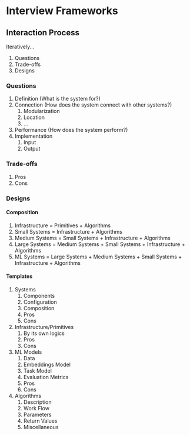 # Interview Frameworks

## Interaction Process

Iteratively...

1. Questions
2. Trade-offs
3. Designs

### Questions

1. Definition (What is the system for?)
2. Connection (How does the system connect with other systems?)
   1. Modularization
   2. Location
   3. ...
3. Performance (How does the system perform?)
4. Implementation
   1. Input
   2. Output

### Trade-offs

1. Pros
2. Cons

### Designs

#### Composition

1. Infrastructure = Primitives + Algorithms
2. Small Systems = Infrastructure + Algorithms
3. Medium Systems = Small Systems + Infrastructure + Algorithms
4. Large Systems = Medium Systems + Small Systems + Infrastructure + Algorithms
5. ML Systems = Large Systems + Medium Systems + Small Systems + Infrastructure + Algorithms

#### Templates

1. Systems
   1. Components
   2. Configuration
   3. Composition
   4. Pros
   5. Cons
2. Infrastructure/Primitives
   1. By its own logics
   2. Pros
   3. Cons
3. ML Models
   1. Data
   2. Embeddings Model
   3. Task Model
   4. Evaluation Metrics
   5. Pros
   6. Cons
4. Algorithms
   1. Description
   2. Work Flow
   3. Parameters
   4. Return Values
   5. Miscellaneous
